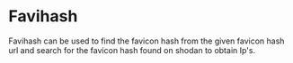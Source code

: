 # Favihash
Favihash can  be used to find the favicon hash from the given favicon hash url and search for the favicon hash found on shodan to obtain Ip's.
